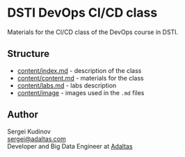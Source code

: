 # DSTI DevOps CI/CD class

Materials for the CI/CD class of the DevOps course in DSTI.

## Structure

- [content/index.md](content/index.md) - description of the class
- [content/content.md](content/content.md) - materials for the class
- [content/labs.md](content/labs.md) - labs description
- [content/image](content/image) - images used in the `.md` files

## Author

Sergei Kudinov   
sergei@adaltas.com   
Developer and Big Data Engineer at [Adaltas](https://www.adaltas.com/)
